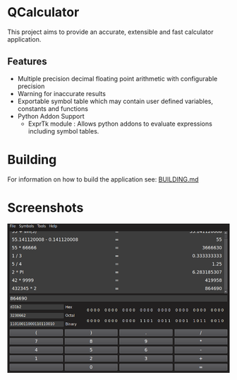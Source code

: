 # QCalculator
This project aims to provide an accurate, extensible and fast calculator application.

## Features
- Multiple precision decimal floating point arithmetic with configurable precision
- Warning for inaccurate results
- Exportable symbol table which may contain user defined variables, constants and functions
- Python Addon Support
  - ExprTk module : Allows python addons to evaluate expressions including symbol tables.

# Building
For information on how to build the application see: [BUILDING.md](BUILDING.md)

# Screenshots
![img](.docs/screenshot.png)